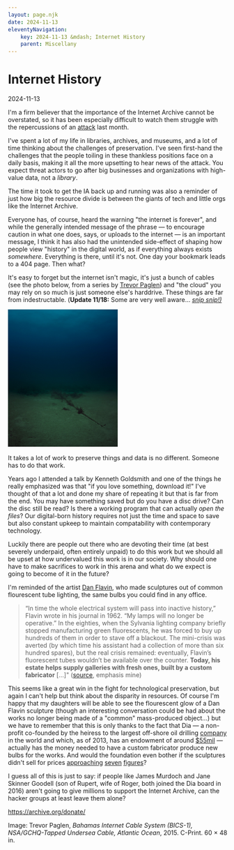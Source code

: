 ```yaml
---
layout: page.njk
date: 2024-11-13
eleventyNavigation:
    key: 2024-11-13 &mdash; Internet History
    parent: Miscellany
---
```


# Internet History
<div class="post-date">2024-11-13</div>

I'm a firm believer that the importance of the Internet Archive cannot be overstated, so it has been especially difficult to watch them struggle with the repercussions of an <a href="https://blog.archive.org/2024/10/18/internet-archive-services-update-2024-10-17/">attack</a> last month.

I've spent a lot of my life in libraries, archives, and museums, and a lot of time thinking about the challenges of preservation. I've seen first-hand the challenges that the people toiling in these thankless positions face on a daily basis, making it all the more upsetting to hear news of the attack. You expect threat actors to go after big businesses and organizations with high-value data, not a <i>library</i>. 

The time it took to get the IA back up and running was also a reminder of just how big the resource divide is between the giants of tech and little orgs like the Internet Archive.

Everyone has, of course, heard the warning "the internet is forever", and while the generally intended message of the phrase &mdash; to encourage caution in what one does, says, or uploads to the internet &mdash; is an important message, I think it has also had the unintended side-effect of shaping how people view "history" in the digital world, as if everything always exists <i>somewhere</i>. Everything is there, until it's not. One day your bookmark leads to a 404 page. Then what?

It's easy to forget but the internet isn't magic, it's just a bunch of cables (see the photo below, from a series by <a href="https://paglen.studio/2020/05/22/undersea-cables/">Trevor Paglen</a>) and "the cloud" you may rely on so much is just someone else's harddrive. These things are far from indestructable. <span class="lightweight">(<b>Update 11/18:</b> Some are very well aware... <a href="https://www.reuters.com/business/media-telecom/telecoms-cable-linking-finland-germany-likely-severed-owner-says-2024-11-18/"><i>snip snip!)</i></a></span>

<img src="/imgs/Paglen-Cables-01.jpg" width="50%" class="float">

It takes a lot of work to preserve things and data is no different. Someone has to do that work.

Years ago I attended a talk by Kenneth Goldsmith and one of the things he really emphasized was that "if you love something, download it!" I've thought of that a lot and done my share of repeating it but that is far from the end. You may have something saved but do you have a disc drive? Can the disc still be read? Is there a working program that can actually <i>open the files</i>? Our digital-born history requires not just the time and space to save but also constant upkeep to maintain compatability with contemporary technology.

Luckily there are people out there who are devoting their time (at best severely underpaid, often entirely unpaid) to do this work but we should all be upset at how undervalued this work is in our society. Why should one have to make sacrifices to work in this arena and what do we expect is going to become of it in the future?

I'm reminded of the artist <a href="https://www.diaart.org/collection/artist-a-to-z/flavin-dan">Dan Flavin</a>, who made sculptures out of common flourescent tube lighting, the same bulbs you could find in any office.

<blockquote class="lightweight" cite="https://www.newyorker.com/culture/the-art-world/when-dan-flavin-saw-the-light">“In time the whole electrical system will pass into inactive history,” Flavin wrote in his journal in 1962. “My lamps will no longer be operative.” In the eighties, when the Sylvania lighting company briefly stopped manufacturing green fluorescents, he was forced to buy up hundreds of them in order to stave off a blackout. The mini-crisis was averted (by which time his assistant had a collection of more than six hundred spares), but the real crisis remained: eventually, Flavin’s fluorescent tubes wouldn’t be available over the counter. <b>Today, his estate helps supply galleries with fresh ones, built by a custom fabricator</b> [...]" (<a href="https://www.newyorker.com/culture/the-art-world/when-dan-flavin-saw-the-light">source</a>, emphasis mine)</blockquote>

This seems like a great win in the fight for technological preservation, but again I can't help but think about the disparity in resources. Of course I'm happy that my daughters will be able to see the flourescent glow of a Dan Flavin sculpture (though an interesting conversation could be had about the works no longer being made of a "common" mass-produced object...) but we have to remember that this is only thanks to the fact that Dia &mdash; a non-profit co-founded by the heiress to the largest off-shore oil drilling <a href="https://en.wikipedia.org/wiki/Schlumberger">company</a> in the world and which, as of 2013, has an endowment of around <a href="https://www.sothebys.com/en/articles/dia-goes-back-to-the-future">$55mil</a> &mdash; actually has the money needed to have a custom fabricator produce new bulbs for the works. And would the foundation even bother if the sculptures didn't sell for prices <a href="https://www.christies.com/en/lot/lot-6128555">approaching</a> <a href="https://www.christies.com/en/lot/lot-5478930">seven</a> <a href="https://www.christies.com/en/lot/lot-6110386">figures</a>?

I guess all of this is just to say: if people like James Murdoch and Jane Skinner Goodell (son of Rupert, wife of Roger, both joined the Dia board in 2016) aren't going to give millions to support the Internet Archive, can the hacker groups at least leave them alone?

<a href="https://archive.org/donate/">https://archive.org/donate/</a>

<span>Image: Trevor Paglen, <i>Bahamas Internet Cable System (BICS-1), NSA/GCHQ-Tapped Undersea Cable, Atlantic Ocean</i>, 2015. C-Print. 60 × 48 in.</span>